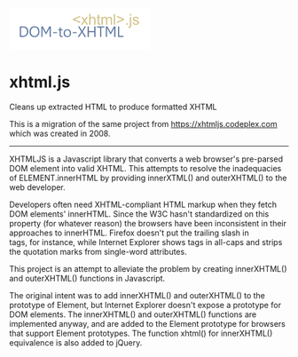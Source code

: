 ![DOM-to-XHTML](https://raw.githubusercontent.com/stimpy77/xhtml.js/master/dom-to-xhtml.png "xhtml.js DOM-to-XHTML")

xhtml.js
========

Cleans up extracted HTML to produce formatted XHTML

This is a migration of the same project from https://xhtmljs.codeplex.com which was created in 2008.

---

XHTMLJS is a Javascript library that converts a web browser's pre-parsed DOM element into valid XHTML. This attempts to resolve the inadequacies of ELEMENT.innerHTML by providing innerXTML() and outerXHTML() to the web developer.

Developers often need XHTML-compliant HTML markup when they fetch DOM elements' innerHTML. Since the W3C hasn't standardized on this property (for whatever reason) the browsers have been inconsistent in their approaches to innerHTML. Firefox doesn't put the trailing slash in <br> tags, for instance, while Internet Explorer shows tags in all-caps and strips the quotation marks from single-word attributes. 

This project is an attempt to alleviate the problem by creating innerXHTML() and outerXHTML() functions in Javascript. 

The original intent was to add innerXHTML() and outerXHTML() to the prototype of Element, but Internet Explorer doesn't expose a prototype for DOM elements. The innerXHTML() and outerXHTML() functions are implemented anyway, and are added to the Element prototype for browsers that support Element prototypes. The function xhtml() for innerXHTML() equivalence is also added to jQuery. 
